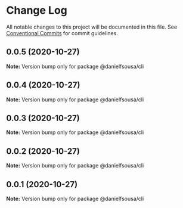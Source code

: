 # Change Log

All notable changes to this project will be documented in this file.
See [Conventional Commits](https://conventionalcommits.org) for commit guidelines.

## 0.0.5 (2020-10-27)

**Note:** Version bump only for package @danielfsousa/cli





## 0.0.4 (2020-10-27)

**Note:** Version bump only for package @danielfsousa/cli





## 0.0.3 (2020-10-27)

**Note:** Version bump only for package @danielfsousa/cli





## 0.0.2 (2020-10-27)

**Note:** Version bump only for package @danielfsousa/cli





## 0.0.1 (2020-10-27)

**Note:** Version bump only for package @danielfsousa/cli
